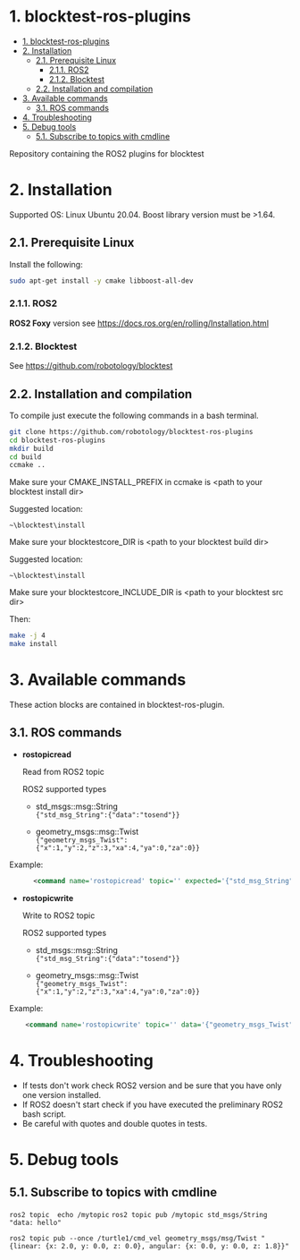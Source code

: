 # 1. blocktest-ros-plugins


- [1. blocktest-ros-plugins](#1-blocktest-ros-plugins)
- [2. Installation](#2-installation)
  - [2.1. Prerequisite Linux](#21-prerequisite-linux)
    - [2.1.1. ROS2](#211-ros2)
    - [2.1.2. Blocktest](#212-blocktest)
  - [2.2. Installation and compilation](#22-installation-and-compilation)
- [3. Available commands](#3-available-commands)
  - [3.1. ROS commands](#31-ros-commands)
- [4. Troubleshooting](#4-troubleshooting)
- [5. Debug tools](#5-debug-tools)
  - [5.1. Subscribe to topics with cmdline](#51-subscribe-to-topics-with-cmdline)


Repository containing the ROS2 plugins for blocktest


# 2. Installation

Supported OS: Linux Ubuntu 20.04.
Boost library version must be >1.64.


## 2.1. Prerequisite Linux

Install the following:
```bash
sudo apt-get install -y cmake libboost-all-dev
```

### 2.1.1. ROS2
**ROS2 Foxy** version see https://docs.ros.org/en/rolling/Installation.html

### 2.1.2. Blocktest
See https://github.com/robotology/blocktest


## 2.2. Installation and compilation

To compile just execute the following commands in a bash
terminal.
```bash
git clone https://github.com/robotology/blocktest-ros-plugins     
cd blocktest-ros-plugins
mkdir build
cd build
ccmake ..
```
Make sure your CMAKE_INSTALL_PREFIX in ccmake is \<path to your blocktest install dir\>

Suggested location:
```
~\blocktest\install
```

Make sure your blocktestcore_DIR is \<path to your blocktest build dir\>

Suggested location:
```
~\blocktest\install
```

Make sure your blocktestcore_INCLUDE_DIR is \<path to your blocktest src dir\>



Then:

```bash
make -j 4
make install
```

# 3. Available commands
These action blocks are contained in blocktest-ros-plugin.

## 3.1. ROS commands

-   **rostopicread**

    Read from ROS2 topic

    ROS2 supported types
    - std_msgs::msg::String  
      ```{"std_msg_String":{"data":"tosend"}}```

    - geometry_msgs::msg::Twist  
      ```{"geometry_msgs_Twist":{"x":1,"y":2,"z":3,"xa":4,"ya":0,"za":0}}```

  Example:  
  ```xml
        <command name='rostopicread' topic='' expected='{"std_msg_String":{"data":"tosend"}}' repetitions='1' wait='0' reporterror='true'/>
  ```


-   **rostopicwrite**

    Write to ROS2 topic

    ROS2 supported types
    - std_msgs::msg::String  
      ```{"std_msg_String":{"data":"tosend"}}```

    - geometry_msgs::msg::Twist  
      ```{"geometry_msgs_Twist":{"x":1,"y":2,"z":3,"xa":4,"ya":0,"za":0}}```

Example:

```xml
    <command name='rostopicwrite' topic='' data='{"geometry_msgs_Twist":{"x":1,"y":2,"z":3,"xa":4,"ya":0,"za":0}}' repetitions='1' wait='0' reporterror='true'/>
```

# 4. Troubleshooting

- If tests don't work check ROS2 version and be sure that you have only one version installed.
- If ROS2 doesn't start check if you have executed the preliminary ROS2 bash script.
- Be careful with quotes and double quotes in tests.

# 5. Debug tools

## 5.1. Subscribe to topics with cmdline

`ros2 topic  echo /mytopic`
`ros2 topic pub /mytopic std_msgs/String "data: hello"`


`ros2 topic pub --once /turtle1/cmd_vel geometry_msgs/msg/Twist "{linear: {x: 2.0, y: 0.0, z: 0.0}, angular: {x: 0.0, y: 0.0, z: 1.8}}"`